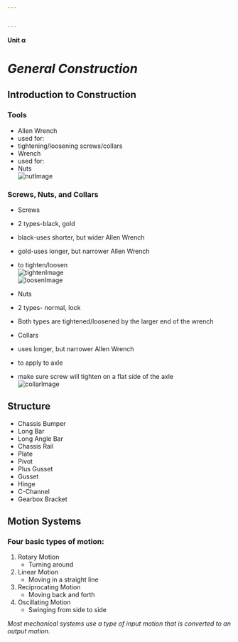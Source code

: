 ```yaml
---


---
```


<p><strong>Unit α</strong></p>
<h1 id="general-construction"><em>General Construction</em></h1>
<h2 id="introduction-to-construction">Introduction to Construction</h2>
<h3 id="tools">Tools</h3>
<ul>
<li>Allen Wrench</li>
<li>used for:</li>
<li>tightening/loosening screws/collars</li>
<li>Wrench</li>
<li>used for:</li>
<li>Nuts<br>
<img src="" alt="nutImage"></li>
</ul>
<h3 id="screws-nuts-and-collars">Screws, Nuts, and Collars</h3>
<ul>
<li>
<p>Screws</p>
</li>
<li>
<p>2 types-black, gold</p>
</li>
<li>
<p>black-uses shorter, but wider Allen Wrench</p>
</li>
<li>
<p>gold-uses longer, but narrower Allen Wrench</p>
</li>
<li>
<p>to tighten/loosen<br>
<img src="" alt="tightenImage"><br>
<img src="" alt="loosenImage"></p>
</li>
<li>
<p>Nuts</p>
</li>
<li>
<p>2 types- normal, lock</p>
</li>
<li>
<p>Both types are tightened/loosened by the larger end of the wrench</p>
</li>
<li>
<p>Collars</p>
</li>
<li>
<p>uses longer, but narrower Allen Wrench</p>
</li>
<li>
<p>to apply to axle</p>
</li>
<li>
<p>make sure screw will tighten on a flat side of the axle<br>
<img src="" alt="collarImage"></p>
</li>
</ul>
<h2 id="structure">Structure</h2>
<ul>
<li>Chassis Bumper</li>
<li>Long Bar</li>
<li>Long Angle Bar</li>
<li>Chassis Rail</li>
<li>Plate</li>
<li>Pivot</li>
<li>Plus Gusset</li>
<li>Gusset</li>
<li>Hinge</li>
<li>C-Channel</li>
<li>Gearbox Bracket</li>
</ul>
<h2 id="motion-systems">Motion Systems</h2>
<h3 id="four-basic-types-of-motion">Four basic types of motion:</h3>
<ol>
<li>Rotary Motion
<ul>
<li>Turning around</li>
</ul>
</li>
<li>Linear Motion
<ul>
<li>Moving in a straight line</li>
</ul>
</li>
<li>Reciprocating Motion
<ul>
<li>Moving back and forth</li>
</ul>
</li>
<li>Oscillating Motion
<ul>
<li>Swinging from side to side</li>
</ul>
</li>
</ol>
<p><em>Most mechanical systems use a type of input motion that is converted to an output motion.</em></p>

